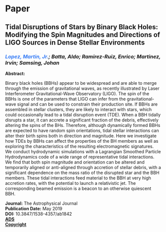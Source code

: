# Paper

## Tidal Disruptions of Stars by Binary Black Holes: Modifying the Spin Magnitudes and Directions of LIGO Sources in Dense Stellar Environments
### _<span style="color:#387DF6">Lopez, Martin, Jr.</span>; Batta, Aldo; Ramirez-Ruiz, Enrico; Martinez, Irvin; Samsing, Johan_

**Abstract:**

Binary black holes (BBHs) appear to be widespread and are able to merge through the emission of gravitational waves, as recently illustrated by Laser Interferometer Gravitational-Wave Observatory (LIGO). The spin of the BBHs is one of the parameters that LIGO can infer from the gravitational-wave signal and can be used to constrain their production site. If BBHs are assembled in stellar clusters, they are likely to interact with stars, which could occasionally lead to a tidal disruption event (TDE). When a BBH tidally disrupts a star, it can accrete a significant fraction of the debris, effectively altering the spins of the BHs. Therefore, although dynamically formed BBHs are expected to have random spin orientations, tidal stellar interactions can alter their birth spins both in direction and magnitude. Here we investigate how TDEs by BBHs can affect the properties of the BH members as well as exploring the characteristics of the resulting electromagnetic signatures. We conduct hydrodynamic simulations with a Lagrangian Smoothed Particle Hydrodynamics code of a wide range of representative tidal interactions. We find that both spin magnitude and orientation can be altered and temporarily aligned or anti-aligned through accretion of stellar debris, with a significant dependence on the mass ratio of the disrupted star and the BBH members. These tidal interactions feed material to the BBH at very high accretion rates, with the potential to launch a relativistic jet. The corresponding beamed emission is a beacon to an otherwise quiescent BBH.

**Journal:** The Astrophysical Journal<br/>
**Publication Date:** May 2019<br/>
**DOI:** 10.3847/1538-4357/ab1842<br/>
[**ADS**](https://ui.adsabs.harvard.edu/abs/2019ApJ...877...56L/abstract)<br/>
[**Copyright**](https://journals.aas.org/article-charges-and-copyright/#AAS_material)
